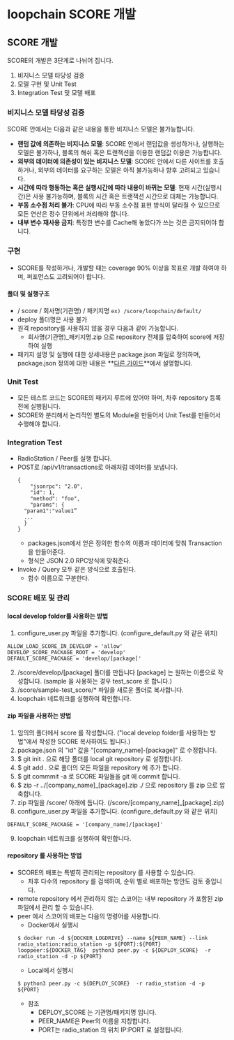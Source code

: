 # loopchain SCORE 개발

## SCORE 개발

SCORE의 개발은 3단계로 나뉘어 집니다.
  1. 비지니스 모델 타당성 검증
  2. 모델 구현 및 Unit Test
  3. Integration Test 및 모델 배포

### 비지니스 모델 타당성 검증
SCORE 안에서는 다음과 같은 내용을 통한 비지니스 모델은 불가능합니다.
* **랜덤 값에 의존하는 비지니스 모델**: SCORE 안에서 랜덤값을 생성하거나, 실행하는 모델은 불가하나, 블록의 해쉬 혹은 트랜잭션을 이용한 랜덤값 이용은 가능합니다.
* **외부의 데이터에 의존성이 있는 비지니스 모델**: SCORE 안에서 다른 사이트를 호출하거나, 외부의 데이터를 요구하는 모델은 아직 불가능하나 향후 고려되고 있습니다.
* **시간에 따라 행동하는 혹은 실행시간에 따라 내용이 바뀌는 모델**: 현재 시간(실행시간)은 사용 불가능하며, 블록의 시간 혹은 트랜잭션 시간으로 대체는 가능합니다.
* **부동 소수점 처리 불가**: CPU에 따라 부동 소수점 표현 방식이 달라질 수 있으므로 모든 연산은 정수 단위에서 처리해야 합니다.
* **내부 변수 재사용 금지**: 특정한 변수를 Cache해 놓았다가 쓰는 것은 금지되어야 합니다.

### 구현
* SCORE를 작성하거나, 개발할 때는 coverage 90% 이상을 목표로 개발 하여야 하며, 퍼포먼스도 고려되어야 합니다.

#### 폴더 및 실행구조
* / score / 회사명(기관명) / 패키지명 ```ex) /score/loopchain/default/```
* deploy 폴더명은 사용 불가
* 원격 repository를 사용하지 않을 경우 다음과 같이 가능합니다.
  * 회사명(기관명)_패키지명.zip 으로 repository 전체를 압축하여 score에 저장하여 실행
* 패키지 설명 및 실행에 대한 상세내용은 package.json 파일로 정의하며, package.json 정의에 대한 내용은 **[다른 가이드](./package_guide.md)**에서 설명합니다.


### Unit Test
* 모든 테스트 코드는 SCORE의 패키지 루트에 있어야 하며, 차후 repository 등록 전에 실행됩니다.
* SCORE와 분리해서 논리적인 별도의 Module을 만들어서 Unit Test를 만들어서 수행해야 합니다.


### Integration Test
* RadioStation / Peer를 실행 합니다.
* POST로 /api/v1/transactions로 아래처럼 데이터를 보냅니다.
  ```
  {
      "jsonrpc": "2.0",
      "id": 1,
      "method": "foo",
      "params": {
  	"param1":"value1”
  	...
    }
  }
  ```
  * packages.json에서 얻은 정의한 함수의 이름과 데이터에 맞춰 Transaction을 만들어준다.
  * 형식은 JSON 2.0 RPC방식에 맞춰준다.
* Invoke / Query 모두 같은 방식으로 호출된다.
  * 함수 이름으로 구분한다.


### SCORE 배포 및 관리

#### local develop folder를 사용하는 방법
1. configure_user.py 파일을 추가합니다. (configure_default.py 와 같은 위치)
  ```
  ALLOW_LOAD_SCORE_IN_DEVELOP = 'allow'
  DEVELOP_SCORE_PACKAGE_ROOT = 'develop'
  DEFAULT_SCORE_PACKAGE = 'develop/[package]'
  ```
2. /score/develop/[package] 폴더를 만듭니다 [package] 는 원하는 이름으로 작성합니다. (sample 을 사용하는 경우 test_score 로 합니다.)
3. /score/sample-test_score/* 파일을 새로운 폴더로 복사합니다.
4. loopchain 네트워크를 실행하여 확인합니다.

#### zip 파일을 사용하는 방법
1. 임의의 폴더에서 score 를 작성합니다. ("local develop folder를 사용하는 방법"에서 작성한 SCORE 복사하여도 됩니다.)
2. package.json 의 "id" 값을 "[company_name]-[package]" 로 수정합니다.
3. $ git init . 으로 해당 폴더를 local git repository 로 설정합니다.
4. $ git add . 으로 폴더의 모든 파일을 repository 에 추가 합니다.
5. $ git commmit -a 로 SCORE 파일들을 git 에 commit 합니다.
6. $ zip -r ../[company_name]_[package].zip ./ 으로 repository 를 zip 으로 압축합니다.
7. zip 파일을 /score/ 아래에 둡니다. (/score/[company_name]_[package].zip)
8. configure_user.py 파일을 추가합니다. (configure_default.py 와 같은 위치)
  ```
  DEFAULT_SCORE_PACKAGE = '[company_name]/[package]'
  ```
9. loopchain 네트워크를 실행하여 확인합니다.

#### repository 를 사용하는 방법
* SCORE의 배포는 특별히 관리되는 repository 를 사용할 수 있습니다.
  * 차후 다수의 repository 를 검색하여, 순위 별로 배포하는 방안도 검토 중입니다.
* remote repository 에서 관리하지 않는 스코어는 내부 repository 가 포함된 zip 파일에서 관리 할 수 있습니다.
* peer 에서 스코어의 배포는 다음의 명령어를 사용합니다.
  * Docker에서 실행시
  ```
  $ docker run -d ${DOCKER_LOGDRIVE} --name ${PEER_NAME} --link radio_station:radio_station -p ${PORT}:${PORT}  looppeer:${DOCKER_TAG}  python3 peer.py -c ${DEPLOY_SCORE}  -r radio_station -d -p ${PORT}
  ```
  * Local에서 실행시
  ```
  $ python3 peer.py -c ${DEPLOY_SCORE}  -r radio_station -d -p ${PORT}
  ```
  * 참조
    * DEPLOY_SCORE 는 기관명/패키지명 입니다.
    * PEER_NAME은 Peer의 이름을 지칭합니다.
    * PORT는 radio_station 의 위치 IP:PORT 로 설정됩니다.
